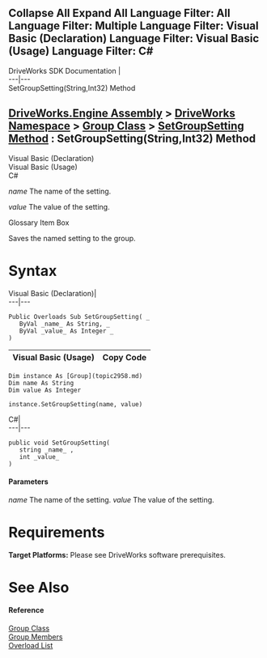        

 Collapse All Expand All  Language Filter: All  Language Filter: Multiple  Language Filter: Visual Basic (Declaration) Language Filter: Visual Basic (Usage) Language Filter: C#  
---  
DriveWorks SDK Documentation  |   
---|---  
SetGroupSetting(String,Int32) Method   
  
[DriveWorks.Engine Assembly](topic2156.md) > [DriveWorks Namespace](topic2159.md) > [Group Class](topic2958.md) > [SetGroupSetting Method](topic2980.md) : SetGroupSetting(String,Int32) Method  
---  
  
Visual Basic (Declaration)    
Visual Basic (Usage)    
C# 

_name_
    The name of the setting.

_value_
    The value of the setting.

Glossary Item Box

Saves the named setting to the group. 

# Syntax

Visual Basic (Declaration)|   
---|---  
      
    
    Public Overloads Sub SetGroupSetting( _
       ByVal _name_ As String, _
       ByVal _value_ As Integer _
    )   
  
Visual Basic (Usage)| Copy Code  
---|---  
      
    
    Dim instance As [Group](topic2958.md)
    Dim name As String
    Dim value As Integer
     
    instance.SetGroupSetting(name, value)  
  
C#|   
---|---  
      
    
    public void SetGroupSetting( 
       string _name_ ,
       int _value_
    )  
  
#### Parameters

 _name_
    The name of the setting.
_value_
    The value of the setting.

# Requirements

**Target Platforms:** Please see DriveWorks software prerequisites.

# See Also

#### Reference

[Group Class](topic2958.md)   
[Group Members](topic2959.md)   
[Overload List](topic2980.md)


